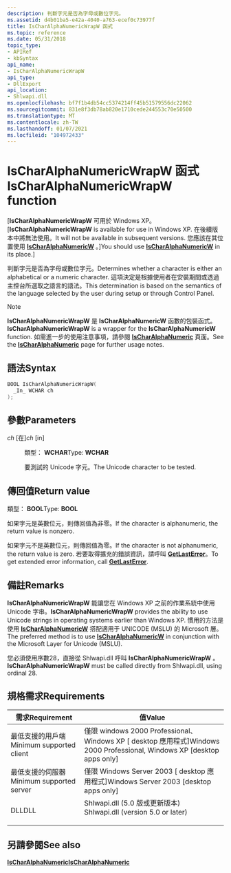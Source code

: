 ```yaml
---
description: 判斷字元是否為字母或數位字元。
ms.assetid: d4b01ba5-e42a-4040-a763-ecef0c73977f
title: IsCharAlphaNumericWrapW 函式
ms.topic: reference
ms.date: 05/31/2018
topic_type:
- APIRef
- kbSyntax
api_name:
- IsCharAlphaNumericWrapW
api_type:
- DllExport
api_location:
- Shlwapi.dll
ms.openlocfilehash: bf7f1b4db54cc5374214ff45b51579556dc22062
ms.sourcegitcommit: 831e8f3db78ab820e1710cede244553c70e50500
ms.translationtype: MT
ms.contentlocale: zh-TW
ms.lasthandoff: 01/07/2021
ms.locfileid: "104972433"
---
```

# <a name="ischaralphanumericwrapw-function"></a><span data-ttu-id="b808d-103">IsCharAlphaNumericWrapW 函式</span><span class="sxs-lookup"><span data-stu-id="b808d-103">IsCharAlphaNumericWrapW function</span></span>

<span data-ttu-id="b808d-104">\[**IsCharAlphaNumericWrapW** 可用於 Windows XP。</span><span class="sxs-lookup"><span data-stu-id="b808d-104">\[**IsCharAlphaNumericWrapW** is available for use in Windows XP.</span></span> <span data-ttu-id="b808d-105">在後續版本中將無法使用。</span><span class="sxs-lookup"><span data-stu-id="b808d-105">It will not be available in subsequent versions.</span></span> <span data-ttu-id="b808d-106">您應該在其位置使用 [**IsCharAlphaNumericW**](/windows/win32/api/winuser/nf-winuser-ischaralphanumerica) 。\]</span><span class="sxs-lookup"><span data-stu-id="b808d-106">You should use [**IsCharAlphaNumericW**](/windows/win32/api/winuser/nf-winuser-ischaralphanumerica) in its place.\]</span></span>

<span data-ttu-id="b808d-107">判斷字元是否為字母或數位字元。</span><span class="sxs-lookup"><span data-stu-id="b808d-107">Determines whether a character is either an alphabetical or a numeric character.</span></span> <span data-ttu-id="b808d-108">這項決定是根據使用者在安裝期間或透過主控台所選取之語言的語法。</span><span class="sxs-lookup"><span data-stu-id="b808d-108">This determination is based on the semantics of the language selected by the user during setup or through Control Panel.</span></span>

> [!Note]  
> <span data-ttu-id="b808d-109">**IsCharAlphaNumericWrapW** 是 **IsCharAlphaNumericW** 函數的包裝函式。</span><span class="sxs-lookup"><span data-stu-id="b808d-109">**IsCharAlphaNumericWrapW** is a wrapper for the **IsCharAlphaNumericW** function.</span></span> <span data-ttu-id="b808d-110">如需進一步的使用注意事項，請參閱 [**IsCharAlphaNumeric**](/windows/win32/api/winuser/nf-winuser-ischaralphanumerica) 頁面。</span><span class="sxs-lookup"><span data-stu-id="b808d-110">See the [**IsCharAlphaNumeric**](/windows/win32/api/winuser/nf-winuser-ischaralphanumerica) page for further usage notes.</span></span>

 

## <a name="syntax"></a><span data-ttu-id="b808d-111">語法</span><span class="sxs-lookup"><span data-stu-id="b808d-111">Syntax</span></span>


```C++
BOOL IsCharAlphaNumericWrapW(
  _In_ WCHAR ch
);
```



## <a name="parameters"></a><span data-ttu-id="b808d-112">參數</span><span class="sxs-lookup"><span data-stu-id="b808d-112">Parameters</span></span>

<dl> <dt>

<span data-ttu-id="b808d-113">*ch* \[在\]</span><span class="sxs-lookup"><span data-stu-id="b808d-113">*ch* \[in\]</span></span>
</dt> <dd>

<span data-ttu-id="b808d-114">類型： **WCHAR**</span><span class="sxs-lookup"><span data-stu-id="b808d-114">Type: **WCHAR**</span></span>

<span data-ttu-id="b808d-115">要測試的 Unicode 字元。</span><span class="sxs-lookup"><span data-stu-id="b808d-115">The Unicode character to be tested.</span></span>

</dd> </dl>

## <a name="return-value"></a><span data-ttu-id="b808d-116">傳回值</span><span class="sxs-lookup"><span data-stu-id="b808d-116">Return value</span></span>

<span data-ttu-id="b808d-117">類型： **BOOL**</span><span class="sxs-lookup"><span data-stu-id="b808d-117">Type: **BOOL**</span></span>

<span data-ttu-id="b808d-118">如果字元是英數位元，則傳回值為非零。</span><span class="sxs-lookup"><span data-stu-id="b808d-118">If the character is alphanumeric, the return value is nonzero.</span></span>

<span data-ttu-id="b808d-119">如果字元不是英數位元，則傳回值為零。</span><span class="sxs-lookup"><span data-stu-id="b808d-119">If the character is not alphanumeric, the return value is zero.</span></span> <span data-ttu-id="b808d-120">若要取得擴充的錯誤資訊，請呼叫 [**GetLastError**](/windows/win32/api/errhandlingapi/nf-errhandlingapi-getlasterror)。</span><span class="sxs-lookup"><span data-stu-id="b808d-120">To get extended error information, call [**GetLastError**](/windows/win32/api/errhandlingapi/nf-errhandlingapi-getlasterror).</span></span>

## <a name="remarks"></a><span data-ttu-id="b808d-121">備註</span><span class="sxs-lookup"><span data-stu-id="b808d-121">Remarks</span></span>

<span data-ttu-id="b808d-122">**IsCharAlphaNumericWrapW** 能讓您在 Windows XP 之前的作業系統中使用 Unicode 字串。</span><span class="sxs-lookup"><span data-stu-id="b808d-122">**IsCharAlphaNumericWrapW** provides the ability to use Unicode strings in operating systems earlier than Windows XP.</span></span> <span data-ttu-id="b808d-123">慣用的方法是使用 [**IsCharAlphaNumericW**](/windows/win32/api/winuser/nf-winuser-ischaralphanumerica) 搭配適用于 UNICODE (MSLU) 的 Microsoft 層。</span><span class="sxs-lookup"><span data-stu-id="b808d-123">The preferred method is to use [**IsCharAlphaNumericW**](/windows/win32/api/winuser/nf-winuser-ischaralphanumerica) in conjunction with the Microsoft Layer for Unicode (MSLU).</span></span>

<span data-ttu-id="b808d-124">您必須使用序數28，直接從 Shlwapi.dll 呼叫 **IsCharAlphaNumericWrapW** 。</span><span class="sxs-lookup"><span data-stu-id="b808d-124">**IsCharAlphaNumericWrapW** must be called directly from Shlwapi.dll, using ordinal 28.</span></span>

## <a name="requirements"></a><span data-ttu-id="b808d-125">規格需求</span><span class="sxs-lookup"><span data-stu-id="b808d-125">Requirements</span></span>



| <span data-ttu-id="b808d-126">需求</span><span class="sxs-lookup"><span data-stu-id="b808d-126">Requirement</span></span> | <span data-ttu-id="b808d-127">值</span><span class="sxs-lookup"><span data-stu-id="b808d-127">Value</span></span> |
|-------------------------------------|---------------------------------------------------------------------------------------------------------------|
| <span data-ttu-id="b808d-128">最低支援的用戶端</span><span class="sxs-lookup"><span data-stu-id="b808d-128">Minimum supported client</span></span><br/> | <span data-ttu-id="b808d-129">僅限 windows 2000 Professional、Windows XP \[ desktop 應用程式\]</span><span class="sxs-lookup"><span data-stu-id="b808d-129">Windows 2000 Professional, Windows XP \[desktop apps only\]</span></span><br/>                                        |
| <span data-ttu-id="b808d-130">最低支援的伺服器</span><span class="sxs-lookup"><span data-stu-id="b808d-130">Minimum supported server</span></span><br/> | <span data-ttu-id="b808d-131">僅限 Windows Server 2003 \[ desktop 應用程式\]</span><span class="sxs-lookup"><span data-stu-id="b808d-131">Windows Server 2003 \[desktop apps only\]</span></span><br/>                                                          |
| <span data-ttu-id="b808d-132">DLL</span><span class="sxs-lookup"><span data-stu-id="b808d-132">DLL</span></span><br/>                      | <dl> <span data-ttu-id="b808d-133"><dt>Shlwapi.dll (5.0 版或更新版本) </dt></span><span class="sxs-lookup"><span data-stu-id="b808d-133"><dt>Shlwapi.dll (version 5.0 or later)</dt></span></span> </dl> |



## <a name="see-also"></a><span data-ttu-id="b808d-134">另請參閱</span><span class="sxs-lookup"><span data-stu-id="b808d-134">See also</span></span>

<dl> <dt>

[<span data-ttu-id="b808d-135">**IsCharAlphaNumeric**</span><span class="sxs-lookup"><span data-stu-id="b808d-135">**IsCharAlphaNumeric**</span></span>](/windows/win32/api/winuser/nf-winuser-ischaralphanumerica)
</dt> </dl>

 

 
